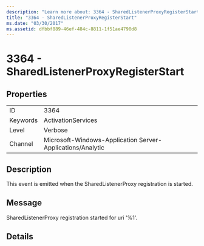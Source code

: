 ```yaml
---
description: "Learn more about: 3364 - SharedListenerProxyRegisterStart"
title: "3364 - SharedListenerProxyRegisterStart"
ms.date: "03/30/2017"
ms.assetid: dfbbf889-46ef-484c-8811-1f51ae4790d8
---
```

# 3364 - SharedListenerProxyRegisterStart

## Properties  
  
|||  
|-|-|  
|ID|3364|  
|Keywords|ActivationServices|  
|Level|Verbose|  
|Channel|Microsoft-Windows-Application Server-Applications/Analytic|  
  
## Description  

 This event is emitted when the SharedListenerProxy registration is started.  
  
## Message  

 SharedListenerProxy registration started for uri '%1'.  
  
## Details
